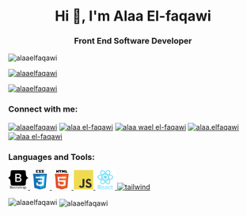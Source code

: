 <h1 align="center">Hi 👋, I'm Alaa El-faqawi</h1>
<h3 align="center">Front End Software Developer</h3>

<p align="left"> <img src="https://komarev.com/ghpvc/?username=alaaelfaqawi&label=Profile%20views&color=0e75b6&style=flat" alt="alaaelfaqawi" /> </p>

<p align="left"> <a href="https://github.com/ryo-ma/github-profile-trophy"><img src="https://github-profile-trophy.vercel.app/?username=alaaelfaqawi" alt="alaaelfaqawi" /></a> </p>

<p align="left"> <a href="https://twitter.com/alaaelfaqawi" target="blank"><img src="https://img.shields.io/twitter/follow/alaaelfaqawi?logo=twitter&style=for-the-badge" alt="alaaelfaqawi" /></a> </p>

<h3 align="left">Connect with me:</h3>
<p align="left">
<a href="https://twitter.com/alaaelfaqawi" target="blank"><img align="center" src="https://raw.githubusercontent.com/rahuldkjain/github-profile-readme-generator/master/src/images/icons/Social/twitter.svg" alt="alaaelfaqawi" height="30" width="40" /></a>
<a href="https://linkedin.com/in/alaa el-faqawi" target="blank"><img align="center" src="https://raw.githubusercontent.com/rahuldkjain/github-profile-readme-generator/master/src/images/icons/Social/linked-in-alt.svg" alt="alaa el-faqawi" height="30" width="40" /></a>
<a href="https://fb.com/alaa wael el-faqawi" target="blank"><img align="center" src="https://raw.githubusercontent.com/rahuldkjain/github-profile-readme-generator/master/src/images/icons/Social/facebook.svg" alt="alaa wael el-faqawi" height="30" width="40" /></a>
<a href="https://instagram.com/alaa.elfaqawi" target="blank"><img align="center" src="https://raw.githubusercontent.com/rahuldkjain/github-profile-readme-generator/master/src/images/icons/Social/instagram.svg" alt="alaa.elfaqawi" height="30" width="40" /></a>
<a href="https://www.behance.net/alaa el-faqawi" target="blank"><img align="center" src="https://raw.githubusercontent.com/rahuldkjain/github-profile-readme-generator/master/src/images/icons/Social/behance.svg" alt="alaa el-faqawi" height="30" width="40" /></a>
</p>

<h3 align="left">Languages and Tools:</h3>
<p align="left"> <a href="https://getbootstrap.com" target="_blank" rel="noreferrer"> <img src="https://raw.githubusercontent.com/devicons/devicon/master/icons/bootstrap/bootstrap-plain-wordmark.svg" alt="bootstrap" width="40" height="40"/> </a> <a href="https://www.w3schools.com/css/" target="_blank" rel="noreferrer"> <img src="https://raw.githubusercontent.com/devicons/devicon/master/icons/css3/css3-original-wordmark.svg" alt="css3" width="40" height="40"/> </a> <a href="https://www.w3.org/html/" target="_blank" rel="noreferrer"> <img src="https://raw.githubusercontent.com/devicons/devicon/master/icons/html5/html5-original-wordmark.svg" alt="html5" width="40" height="40"/> </a> <a href="https://developer.mozilla.org/en-US/docs/Web/JavaScript" target="_blank" rel="noreferrer"> <img src="https://raw.githubusercontent.com/devicons/devicon/master/icons/javascript/javascript-original.svg" alt="javascript" width="40" height="40"/> </a> <a href="https://reactjs.org/" target="_blank" rel="noreferrer"> <img src="https://raw.githubusercontent.com/devicons/devicon/master/icons/react/react-original-wordmark.svg" alt="react" width="40" height="40"/> </a> <a href="https://tailwindcss.com/" target="_blank" rel="noreferrer"> <img src="https://www.vectorlogo.zone/logos/tailwindcss/tailwindcss-icon.svg" alt="tailwind" width="40" height="40"/> </a> </p>

<p><img align="left" src="https://github-readme-stats.vercel.app/api/top-langs?username=alaaelfaqawi&show_icons=true&locale=en&layout=compact" alt="alaaelfaqawi" /></p>

<p>&nbsp;<img align="center" src="https://github-readme-stats.vercel.app/api?username=alaaelfaqawi&show_icons=true&locale=en" alt="alaaelfaqawi" /></p>

